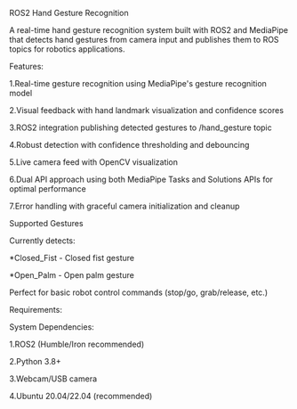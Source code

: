 ROS2 Hand Gesture Recognition

A real-time hand gesture recognition system built with ROS2 and MediaPipe that detects hand gestures from camera input and publishes them to ROS topics for robotics applications.

Features:


1.Real-time gesture recognition using MediaPipe's gesture recognition model

2.Visual feedback with hand landmark visualization and confidence scores

3.ROS2 integration publishing detected gestures to /hand_gesture topic

4.Robust detection with confidence thresholding and debouncing

5.Live camera feed with OpenCV visualization

6.Dual API approach using both MediaPipe Tasks and Solutions APIs for optimal performance

7.Error handling with graceful camera initialization and cleanup


Supported Gestures

Currently detects:

*Closed_Fist - Closed fist gesture

*Open_Palm - Open palm gesture


Perfect for basic robot control commands (stop/go, grab/release, etc.)

Requirements:

System Dependencies:

1.ROS2 (Humble/Iron recommended)

2.Python 3.8+

3.Webcam/USB camera

4.Ubuntu 20.04/22.04 (recommended)
